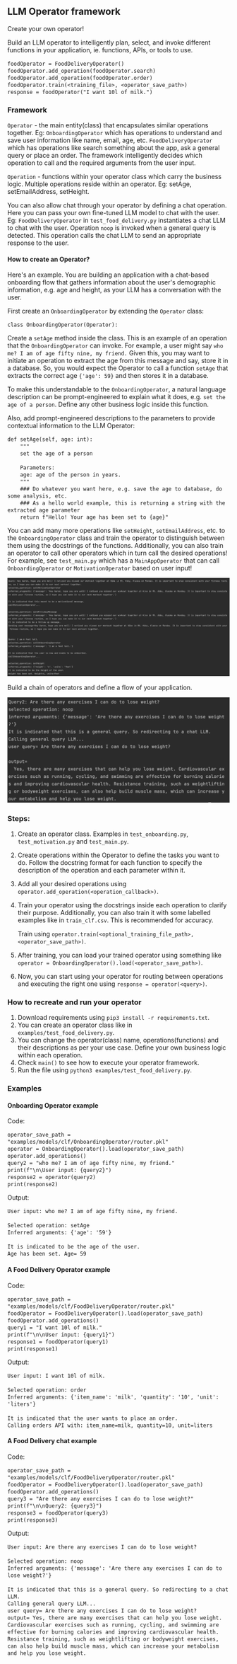 ## LLM Operator framework 
Create your own operator! 

Build an LLM operator to intelligently plan, select, and invoke different functions in your application, ie. functions, APIs, or tools to use.

```
foodOperator = FoodDeliveryOperator()
foodOperator.add_operation(foodOperator.search)
foodOperator.add_operation(foodOperator.order)
foodOperator.train(<training_file>, <operator_save_path>)
response = foodOperator("I want 10l of milk.")
```

### Framework

`Operator` - the main entity(class) that encapsulates similar operations together.
Eg: `OnboardingOperator` which has operations to understand and save user information like name, email, age, etc.
`FoodDeliveryOperator` which has operations like search something about the app, ask a general query or place an order.
The framework intelligently decides which operation to call and the required arguments from the user input.

`Operation` - functions within your operator class which carry the business logic. Multiple operations reside within an operator.
Eg: setAge, setEmailAddress, setHeight.

You can also allow chat through your operator by defining a chat operation. Here you can pass your own fine-tuned LLM model to chat with the user. 
Eg: `FoodDeliveryOperator` in `test_food_delivery.py` instantiates a chat LLM to chat with the user. Operation `noop` is invoked when a general query is detected. This operation calls the chat LLM to send an appropriate response to the user.

#### How to create an Operator?
Here's an example. You are building an application with a chat-based onboarding flow that gathers information about the user's demographic information, e.g. age and height, as your LLM has a conversation with the user.

First create an `OnboardingOperator` by extending the `Operator` class:
```
class OnboardingOperator(Operator):
```

Create a `setAge` method inside the class. This is an example of an operation that the `OnboardingOperator` can invoke. For example, a user might say `who me? I am of age fifty nine, my friend.` Given this, you may want to initiate an operation to extract the age from this message and say, store it in a database. So, you would expect the Operator to call a function `setAge` that extracts the correct age `{'age': 59}` and then stores it in a database.

To make this understandable to the `OnboardingOperator`, a natural language description can be prompt-engineered to explain what it does, e.g. `set the age of a person`. Define any other business logic inside this function.

Also, add prompt-engineered descriptions to the parameters to provide contextual information to the LLM Operator:
```
def setAge(self, age: int):
    """
    set the age of a person
    
    Parameters:
    age: age of the person in years.
    """
    ### Do whatever you want here, e.g. save the age to database, do some analysis, etc.
    ### As a hello world example, this is returning a string with the extracted age parameter
    return f"Hello! Your age has been set to {age}"
```

You can add many more operations like `setHeight`, `setEmailAddress`, etc. to the `OnboardingOperator` class and train the operator to distinguish between them using the docstrings of the functions.
Additionally, you can also train an operator to call other operators which in turn call the desired operations!
For example, see `test_main.py` which has a `MainAppOperator` that can call `OnboardingOperator` or `MotivationOperator` based on user input!

![fullApp.png](images%2FfullApp.png)

Build a chain of operators and define a flow of your application.

![chat.png](images%2Fchat.png)

### Steps:

1. Create an operator class. Examples in `test_onboarding.py`, `test_motivation.py` and `test_main.py`. 
2. Create operations within the Operator to define the tasks you want to do. Follow the docstring format for each function to specify the description of the operation and each parameter within it.
3. Add all your desired operations using `operator.add_operation(<operation_callback>)`.
4. Train your operator using the docstrings inside each operation to clarify their purpose. Additionally, you can also train it with some labelled examples like in `train_clf.csv`. This is recommended for accuracy. 

    Train using `operator.train(<optional_training_file_path>, <operator_save_path>)`.
5. After training, you can load your trained operator using something like `operator = OnboardingOperator().load(<operator_save_path>)`.
6. Now, you can start using your operator for routing between operations and executing the right one using `response = operator(<query>)`.

### How to recreate and run your operator
1. Download requirements using `pip3 install -r requirements.txt`.
2. You can create an operator class like in `examples/test_food_delivery.py`.
3. You can change the operator(class) name, operations(functions) and their descriptions as per your use case. Define your own business logic within each operation.
4. Check `main()` to see how to execute your operator framework.
5. Run the file using `python3 examples/test_food_delivery.py`.

### Examples

#### Onboarding Operator example

Code:
```
operator_save_path = "examples/models/clf/OnboardingOperator/router.pkl"
operator = OnboardingOperator().load(operator_save_path)
operator.add_operations()
query2 = "who me? I am of age fifty nine, my friend."
print(f"\n\User input: {query2}")
response2 = operator(query2)
print(response2)
```

Output:
```
User input: who me? I am of age fifty nine, my friend.

Selected operation: setAge
Inferred arguments: {'age': '59'}

It is indicated to be the age of the user.
Age has been set. Age= 59
```

#### A Food Delivery Operator example

Code:
```
operator_save_path = "examples/models/clf/FoodDeliveryOperator/router.pkl"
foodOperator = FoodDeliveryOperator().load(operator_save_path)
foodOperator.add_operations()
query1 = "I want 10l of milk."
print(f"\n\nUser input: {query1}")
response1 = foodOperator(query1)
print(response1)
```
Output:
```
User input: I want 10l of milk.

Selected operation: order
Inferred arguments: {'item_name': 'milk', 'quantity': '10', 'unit': 'liters'}

It is indicated that the user wants to place an order.
Calling orders API with: item_name=milk, quantity=10, unit=liters

```

#### A Food Delivery chat example

Code:
```
operator_save_path = "examples/models/clf/FoodDeliveryOperator/router.pkl"
foodOperator = FoodDeliveryOperator().load(operator_save_path)
foodOperator.add_operations()
query3 = "Are there any exercises I can do to lose weight?"
print(f"\n\nQuery2: {query3}")
response3 = foodOperator(query3)
print(response3)
```
Output:
```
User input: Are there any exercises I can do to lose weight?

Selected operation: noop
Inferred arguments: {'message': 'Are there any exercises I can do to lose weight?'}

It is indicated that this is a general query. So redirecting to a chat LLM.
Calling general query LLM...
user query= Are there any exercises I can do to lose weight? 
output= Yes, there are many exercises that can help you lose weight. Cardiovascular exercises such as running, cycling, and swimming are effective for burning calories and improving cardiovascular health. Resistance training, such as weightlifting or bodyweight exercises, can also help build muscle mass, which can increase your metabolism and help you lose weight.

```
